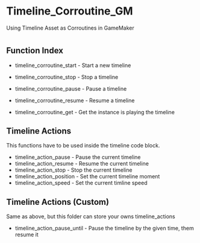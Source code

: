 # Timeline_Corroutine_GM
Using Timeline Asset as Corroutines in GameMaker

#

## Function Index

- timeline_corroutine_start - Start a new timeline 
- timeline_corroutine_stop - Stop a timeline 

- timeline_corroutine_pause - Pause a timeline
- timeline_corroutine_resume - Resume a timeline
- timeline_corroutine_get - Get the instance is playing the timeline

## Timeline Actions
This functions have to be used inside the timeline code block.

 - timeline_action_pause  - Pause the current timeline
 - timeline_action_resume - Resume the current timeline
 - timeline_action_stop - Stop the current timeline
 - timeline_action_position - Set the current timeline moment
 - timeline_action_speed - Set the current timline speed

## Timeline Actions (Custom)
Same as above, but this folder can store your owns timeline_actions

- timeline_action_pause_until - Pause the timeline by the given time, them resume it
